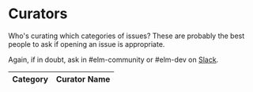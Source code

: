 # Curators

Who's curating which categories of issues?
These are probably the best people to ask if opening an issue is appropriate.

Again, if in doubt, ask in #elm-community or #elm-dev on [Slack](http://elmlang.herokuapp.com/).

| Category | Curator Name |
|----------|--------------|
